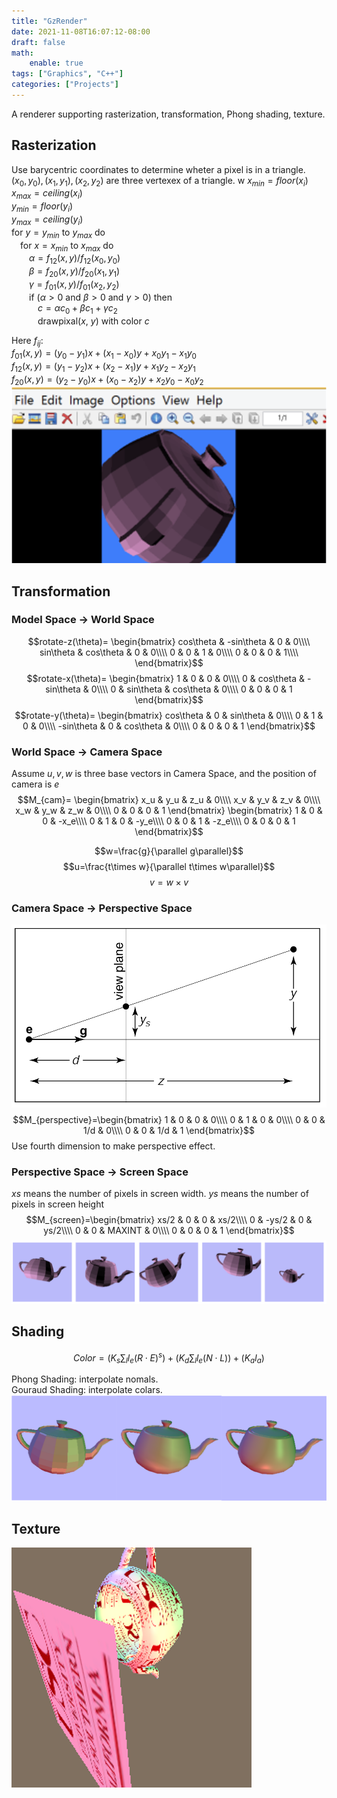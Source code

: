 ```yaml
---
title: "GzRender"
date: 2021-11-08T16:07:12-08:00
draft: false
math:
    enable: true
tags: ["Graphics", "C++"]
categories: ["Projects"]
---
```

A renderer supporting rasterization, transformation, Phong shading, texture.
<!--more-->
## Rasterization
Use barycentric coordinates to determine wheter a pixel is in a triangle.  
$(x_0, y_0),(x_1,y_1),(x_2,y_2)$ are three vertexex of a triangle.  w
$x_{min}=floor(x_i)$  
$x_{max}=ceiling(x_i)$  
$y_{min}=floor(y_i)$  
$y_{max}=ceiling(y_i)$  
for $y=y_{min}$ to $y_{max}$ do  
&emsp;for $x=x_{min}$ to $x_{max}$ do  
&emsp;&emsp;$\alpha=f_{12}(x,y)/f_{12}(x_0, y_0)$  
&emsp;&emsp;$\beta=f_{20}(x,y)/f_{20}(x_1, y_1)$  
&emsp;&emsp;$\gamma=f_{01}(x,y)/f_{01}(x_2, y_2)$  
&emsp;&emsp;if ($\alpha>0$ and $\beta>0$ and $\gamma>0$) then  
&emsp;&emsp;&emsp;$c=\alpha c_0+\beta c_1+\gamma c_2$  
&emsp;&emsp;&emsp;drawpixal($x$, $y$) with color $c$

Here $f_{ij}:$  
$f_{01}(x, y)=(y_0-y_1)x+(x_1-x_0)y+x_0y_1-x_1y_0$  
$f_{12}(x, y)=(y_1-y_2)x+(x_2-x_1)y+x_1y_2-x_2y_1$  
$f_{20}(x, y)=(y_2-y_0)x+(x_0-x_2)y+x_2y_0-x_0y_2$
![](https://raw.githubusercontent.com/shuaiqifeiyang/Tiramisu/main/content/posts/projects/img/GzRender2.png)  

## Transformation
### Model Space -> World Space
$$rotate-z(\theta)=
\begin{bmatrix}
cos\theta & -sin\theta & 0 & 0\\\\ 
sin\theta & cos\theta & 0 & 0\\\\ 
0 & 0 & 1 & 0\\\\ 
0 & 0 & 0 & 1\\\\ 
\end{bmatrix}$$
$$rotate-x(\theta)=
\begin{bmatrix}
1 & 0 & 0 & 0\\\\ 
0 & cos\theta & -sin\theta & 0\\\\ 
0 & sin\theta & cos\theta & 0\\\\ 
0 & 0 & 0 & 1
\end{bmatrix}$$
$$rotate-y(\theta)=
\begin{bmatrix}
cos\theta & 0 & sin\theta & 0\\\\ 
0 & 1 & 0 & 0\\\\ 
-sin\theta & 0 & cos\theta & 0\\\\ 
0 & 0 & 0 & 1
\end{bmatrix}$$
### World Space -> Camera Space
Assume $u,v,w$ is three base vectors in Camera Space, and the position of camera is $e$
$$M_{cam}=
\begin{bmatrix}
x_u & y_u & z_u & 0\\\\ 
x_v & y_v & z_v & 0\\\\ 
x_w & y_w & z_w & 0\\\\ 
0 & 0 & 0 & 1
\end{bmatrix}
\begin{bmatrix}
1 & 0 & 0 & -x_e\\\\ 
0 & 1 & 0 & -y_e\\\\ 
0 & 0 & 1 & -z_e\\\\ 
0 & 0 & 0 & 1
\end{bmatrix}$$

$$w=\frac{g}{\parallel g\parallel}$$
$$u=\frac{t\times w}{\parallel t\times w\parallel}$$
$$v=w\times v$$
### Camera Space -> Perspective Space
![](https://raw.githubusercontent.com/shuaiqifeiyang/Tiramisu/main/content/posts/projects/img/GzRender1.png)  
$$M_{perspective}=\begin{bmatrix}
1 & 0 & 0 & 0\\\\ 
0 & 1 & 0 & 0\\\\ 
0 & 0 & 1/d & 0\\\\ 
0 & 0 & 1/d & 1
\end{bmatrix}$$
Use fourth dimension to make perspective effect.
### Perspective Space -> Screen Space
$xs$ means the number of pixels in screen width. $ys$ means the number of pixels in screen height
$$M_{screen}=\begin{bmatrix}
xs/2 & 0 & 0 & xs/2\\\\ 
0 & -ys/2 & 0 & ys/2\\\\ 
0 & 0 & MAXINT & 0\\\\ 
0 & 0 & 0 & 1
\end{bmatrix}$$
![](https://raw.githubusercontent.com/shuaiqifeiyang/Tiramisu/main/content/posts/projects/img/GzRender3.png)  
## Shading
$$Color=(K_s\sum_{l}l_e(R\cdot E)^s) + (K_d\sum_{l}l_e(N\cdot L))+(K_al_a)$$

Phong Shading: interpolate nomals.  
Gouraud Shading: interpolate colars.
![](https://raw.githubusercontent.com/shuaiqifeiyang/Tiramisu/main/content/posts/projects/img/GzRender4.png)  
## Texture
![](https://raw.githubusercontent.com/shuaiqifeiyang/Tiramisu/main/content/posts/projects/img/GzRender5.png)  
